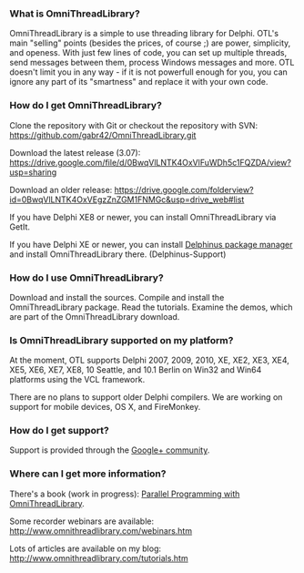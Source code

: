 ### What is OmniThreadLibrary?

OmniThreadLibrary is a simple to use threading library for Delphi. OTL's main "selling" points (besides the prices, of course ;) are power, simplicity, and openess. With just few lines of code, you can set up multiple threads, send messages between them, process Windows messages and more. OTL doesn't limit you in any way - if it is not powerfull enough for you, you can ignore any part of its "smartness" and replace it with your own code.

### How do I get OmniThreadLibrary?

Clone the repository with Git or checkout the repository with SVN: https://github.com/gabr42/OmniThreadLibrary.git

Download the latest release (3.07): https://drive.google.com/file/d/0BwqVlLNTK4OxVlFuWDh5c1FQZDA/view?usp=sharing

Download an older release: https://drive.google.com/folderview?id=0BwqVlLNTK4OxVEgzZnZGM1FNMGc&usp=drive_web#list

If you have Delphi XE8 or newer, you can install OmniThreadLibrary via GetIt.

If you have Delphi XE or newer, you can install [Delphinus package manager](https://github.com/Memnarch/Delphinus/wiki/Installing-Delphinus) and install OmniThreadLibrary there. (Delphinus-Support)

### How do I use OmniThreadLibrary?

Download and install the sources. Compile and install the OmniThreadLibrary package. Read the tutorials. Examine the demos, which are part of the OmniThreadLibrary download.

### Is OmniThreadLibrary supported on my platform?

At the moment, OTL supports Delphi 2007, 2009, 2010, XE, XE2, XE3, XE4, XE5, 
XE6, XE7, XE8, 10 Seattle, and 10.1 Berlin on Win32 and Win64 platforms using the VCL framework. 

There are no plans to support older Delphi compilers. 
We are working on support for mobile devices, OS X, and FireMonkey.

### How do I get support?

Support is provided through the [Google+ community](https://plus.google.com/communities/112307748950248514961).

### Where can I get more information?

There's a book (work in progress): [Parallel Programming with OmniThreadLibrary](https://leanpub.com/omnithreadlibrary).

Some recorder webinars are available: http://www.omnithreadlibrary.com/webinars.htm

Lots of articles are available on my blog: http://www.omnithreadlibrary.com/tutorials.htm
